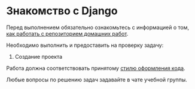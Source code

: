 Знакомство с Django
===================

Перед выполнением обязательно ознакомьтесь с информацией о том, [как работать с репозиторием домашних работ](Module05-Django/HOW_TO_WORK.md).

Необходимо выполнить и предоставить на проверку задачу:

1. Создание проекта

Работа должна соответствовать принятому [стилю оформления кода](https://github.com/netology-code/codestyle/tree/master/python).

Любые вопросы по решению задач задавайте в чате учебной группы.
